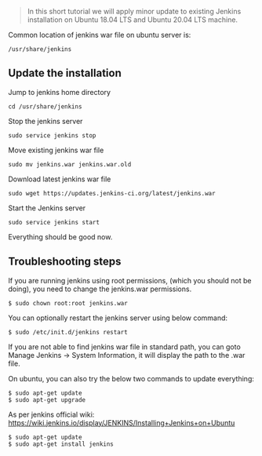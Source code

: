 > In this short tutorial we will apply minor update to existing Jenkins installation on Ubuntu 18.04 LTS and Ubuntu 20.04 LTS machine.

Common location of jenkins war file on ubuntu server is:

```
/usr/share/jenkins
```

## Update the installation

Jump to jenkins home directory

```
cd /usr/share/jenkins
```

Stop the jenkins server

```
sudo service jenkins stop
```

Move existing jenkins war file

```
sudo mv jenkins.war jenkins.war.old
```

Download latest jenkins war file

```
sudo wget https://updates.jenkins-ci.org/latest/jenkins.war
```

Start the Jenkins server

```
sudo service jenkins start
```

Everything should be good now.

## Troubleshooting steps

If you are running jenkins using root permissions, (which you should not be doing), you need to change the jenkins.war permissions.

```
$ sudo chown root:root jenkins.war
```

You can optionally restart the jenkins server using below command:

```
$ sudo /etc/init.d/jenkins restart
```

If you are not able to find jenkins war file in standard path, you can goto Manage Jenkins → System Information, it will display the path to the .war file.

On ubuntu, you can also try the below two commands to update everything:

```
$ sudo apt-get update
$ sudo apt-get upgrade
```

As per jenkins official wiki: https://wiki.jenkins.io/display/JENKINS/Installing+Jenkins+on+Ubuntu

```
$ sudo apt-get update
$ sudo apt-get install jenkins
```